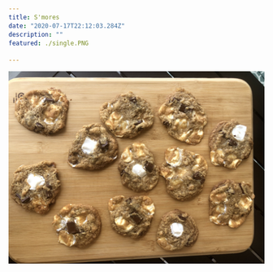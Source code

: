 ```yaml
---
title: S'mores
date: "2020-07-17T22:12:03.284Z"
description: ""
featured: ./single.PNG

---
```


![Look at all of those S'mores cookies](./S'mores.JPG)